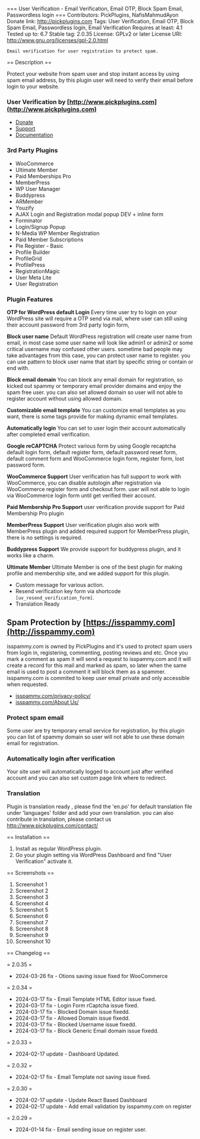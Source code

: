 === User Verification - Email Verification, Email OTP, Block Spam Email, Passwordless login   ===
	Contributors: PickPlugins, NafisMahmudAyon
	Donate link: http://pickplugins.com
	Tags:  User Verification, Email OTP, Block Spam Email, Passwordless login, Email Verification
	Requires at least: 4.1
	Tested up to: 6.7
	Stable tag: 2.0.35
	License: GPLv2 or later
	License URI: http://www.gnu.org/licenses/gpl-2.0.html

	Email verification for user registration to protect spam.

== Description ==

Protect your website from spam user and stop instant access by using spam email address, by this plugin user will need to verify their email before login to your website.

### User Verification by [http://www.pickplugins.com](http://www.pickplugins.com)

* [Donate](https://www.pickplugins.com/item/user-verification/?ref=wordpress.org)
* [Support](https://www.pickplugins.com/support/?ref=wordpress.org)
* [Documentation](https://pickplugins.com/documentation/user-verification/?ref=wordpress.org)

### 3rd Party Plugins

* WooCommerce
* Ultimate Member
* Paid Memberships Pro
* MemberPress
* WP User Manager
* Buddypress
* ARMember
* Youzify
* AJAX Login and Registration modal popup DEV + inline form
* Forminator
* Login/Signup Popup
* N-Media WP Member Registration
* Paid Member Subscriptions
* Pie Register - Basic
* Profile Builder
* ProfileGrid
* ProfilePress
* RegistrationMagic
* User Meta Lite
* User Registration


### Plugin Features

**OTP for WordPress default Login**
Every time user try to login on your WordPress site will require a OTP send via mail, where user can still using their account password from 3rd party login form,

**Block user name**
Default WordPress registration will create user name from email, in most case some user name will look like admin1 or admin2 or some critical username may confused other users. sometime bad people may take advantages from this case, you can protect user name to register. you can use pattern to block user name that start by specific string or contain or end with.

**Block email domain**
You can block any email domain for registration, so kicked out spammy or temporary email provider domains and enjoy the spam free user. you can also set allowed domain so user will not able to register account without using allowed domain.

**Customizable email template**
You can customize email templates as you want, there is some tags provide for making dynamic email templates.

**Automatically login**
You can set to user login their account automatically after completed email verification.

**Google reCAPTCHA**
Protect various form by using Google recaptcha default login form, default register form, default password reset form, default comment form and WooCommerce login form, register form, lost password form.

**WooCommerce Support**
User verification has full support to work with WooCommerce, you can disable autologin after registration via WooCommerce register form and checkout form. user will not able to login via WooCommerce login form until get verified their account.

**Paid Membership Pro Support**
user verification provide support for Paid Membership Pro plugin

**MemberPress Support**
User verification plugin also work with MemberPress plugin and added required support for MemberPress plugin, there is no settings is required.

**Buddypress Support**
We provide support for buddypress plugin, and it works like a charm.

**Ultimate Member**
Ultimate Member is one of the best plugin for making profile and membership site, and we added support for this plugin.

* Custom message for various action.
* Resend verification key form via shortcode `[uv_resend_verification_form]`.
* Translation Ready

## Spam Protection by [https://isspammy.com](http://isspammy.com)

isspammy.com is owned by PickPlugins and it's used to protect spam users from login in, registering, commenting, posting reviews and etc. Once you mark a comment as spam it will send a request to isspammy.com and it will create a record for this mail and marked as spam, so later when the same email is used to post a comment it will block them as a spammer. isspammy.com is commited to keep user email private and only accessible when requested.

* [isspammy.com/privacy-policy/](http://isspammy.com/privacy-policy/)
* [isspammy.com/About Us/](http://isspammy.com/privacy-policy/)



### Protect spam email
Some user are try temporary email service for registration, by this plugin you can list of spammy domain so user will not able to use these domain email for registration.



### Automatically login after verification
Your site user will automatically logged to account just after verified account and you can also set custom page link where to redirect.


### Translation

Plugin is translation ready , please find the 'en.po' for default translation file under 'languages' folder and add your own translation. you can also contribute in translation, please contact us http://www.pickplugins.com/contact/




== Installation ==

1. Install as regular WordPress plugin.<br />
2. Go your plugin setting via WordPress Dashboard and find "User Verification" activate it.<br />


== Screenshots ==

1. Screenshot 1
2. Screenshot 2
3. Screenshot 3
4. Screenshot 4
5. Screenshot 5
6. Screenshot 6
7. Screenshot 7
8. Screenshot 8
9. Screenshot 9
10. Screenshot 10



== Changelog ==

= 2.0.35 =
* 2024-03-26 fix - Otions saving issue fixed for WooCommerce

= 2.0.34 =
* 2024-03-17 fix - Email Template HTML Editor issue fixed.
* 2024-03-17 fix - Login Form rCaptcha issue fixed.
* 2024-03-17 fix - Blocked Domain issue fixedd.
* 2024-03-17 fix - Allowed Domain issue fixedd.
* 2024-03-17 fix - Blocked Username issue fixedd.
* 2024-03-17 fix - Block Generic Email domain issue fixedd.


= 2.0.33 =
* 2024-02-17 update - Dashboard Updated.

= 2.0.32 =
* 2024-02-17 fix - Email Template not saving issue fixed.

= 2.0.30 =
* 2024-02-17 update - Update React Based Dashboard
* 2024-02-17 update - Add email validation by isspammy.com on register

= 2.0.29 =
* 2024-01-14 fix - Email sending issue on register user.
